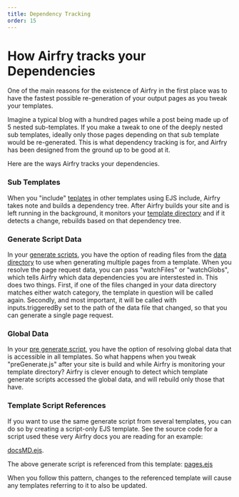 ```yaml
---
title: Dependency Tracking
order: 15
---
```


# How Airfry tracks your Dependencies

One of the main reasons for the existence of Airfry in the first place was to have the fastest possible re-generation of your output pages as you tweak your templates.

Imagine a typical blog with a hundred pages while a post being made up of 5 nested sub-templates. If you make a tweak to one of the deeply nested sub templates, ideally only those pages depending on that sub template would be re-generated. This is what dependency tracking is for, and Airfry has been designed from the ground up to be good at it.

Here are the ways Airfry tracks your dependencies.

### Sub Templates

When you "include" [teplates](/docs/templatess/templates/) in other templates using EJS include, Airfry takes note and builds a dependency tree. After Airfry builds your site and is left running in the background, it monitors your [template directory](/guide/setup#directories) and if it detects a change, rebuilds based on that dependency tree.

### Generate Script Data

In your [generate scripts](/docs/templates/generateScript/), you have the option of reading files from the [data directory](/guide/setup#directories) to use when generating multiple pages from a template. When you resolve the page request data, you can pass "watchFiles" or "watchGlobs", which tells Airfry which data dependencies you are interstested in. This does two things. First, if one of the files changed in your data directory matches either watch category, the template in question will be called again. Secondly, and most important, it will be called with inputs.triggeredBy set to the path of the data file that changed, so that you can generate a single page request.

### Global Data

In your [pre generate script](/docs/templates/preGenerate/), you have the option of resolving global data that is accessible in all templates. So what happens when you tweak "preGenerate.js" after your site is build and while Airfry is monitoring your template directory? Airfry is clever enough to detect which template generate scripts accessed the global data, and will rebuild only those that have.

### Template Script References

If you want to use the same generate script from several templates, you can do so by creating a script-only EJS template. See the source code for a script used these very Airfry docs you are reading for an example:

[docsMD.ejs](https://github.com/jaunt/airfryDocs/blob/main/airfry/templates/generators/docsMD.ejs).

The above generate script is referenced from this template:
[pages.ejs](https://github.com/jaunt/airfryDocs/blob/main/airfry/templates/pages.ejs)

When you follow this pattern, changes to the referenced template will cause any templates referring to it to also be updated.
